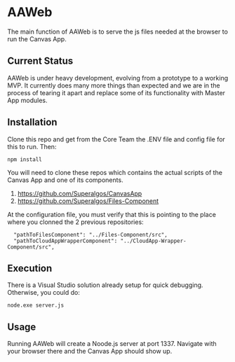 # AAWeb

The main function of AAWeb is to serve the js files needed at the browser to run the Canvas App. 

## Current Status

AAWeb is under heavy development, evolving from a prototype to a working MVP. It currently does many more things than expected and we are in the process of tearing it apart and replace some of its functionality with Master App modules.

## Installation

Clone this repo and get from the Core Team the .ENV file and config file for this to run. Then:

```
npm install
```

You will need to clone these repos which contains the actual scripts of the Canvas App and one of its components.

1. https://github.com/Superalgos/CanvasApp
2. https://github.com/Superalgos/Files-Component

At the configuration file, you must verify that this is pointing to the place where you clonned the 2 previous repositories:

```
  "pathToFilesComponent": "../Files-Component/src",
  "pathToCloudAppWrapperComponent": "../CloudApp-Wrapper-Component/src",
```

## Execution

There is a Visual Studio solution already setup for quick debugging. Otherwise, you could do:

```
node.exe server.js
```

## Usage

Running AAWeb will create a Noode.js server at port 1337. Navigate with your browser there and the Canvas App should show up.


